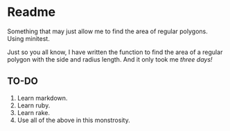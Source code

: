 # Readme
Something that may just allow me to find the area of regular polygons.
Using minitest.

Just so you all know, I have written the function to find the area of a regular polygon with the side and radius length. And it only took me *three days!*

## TO-DO

1. Learn markdown.
2. Learn ruby.
3. Learn rake.
4. Use all of the above in this monstrosity.